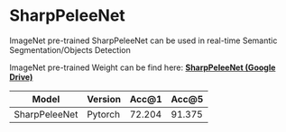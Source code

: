 # SharpPeleeNet
ImageNet pre-trained SharpPeleeNet can be used in real-time Semantic Segmentation/Objects Detection

ImageNet pre-trained Weight can be find here: **[SharpPeleeNet (Google Drive)](https://drive.google.com/open?id=18drR8S433MIAN1d7CmHLXsuB4EQIrWWa)**

Model | Version | Acc@1 | Acc@5
--- | --- | --- | ---
SharpPeleeNet | Pytorch | 72.204 | 91.375
